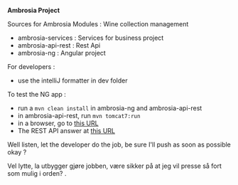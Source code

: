 **Ambrosia Project**


Sources for Ambrosia Modules : Wine collection management

- ambrosia-services : Services for business project
- ambrosia-api-rest : Rest Api
- ambrosia-ng : Angular project

For developers :
- use the intelliJ formatter in dev folder

To test the NG app :
- run a `mvn clean install` in ambrosia-ng and ambrosia-api-rest
- in ambrosia-api-rest, run `mvn tomcat7:run`
- in a browser, go to [this URL](http://localhost:8080/ambrosia-api-rest/)
- The REST API answer at [this URL](http://localhost:8080/ambrosia-api-rest/api-rest/)

Well listen, let the developer do the job, be sure I'll push as soon as possible okay ?

Vel lytte, la utbygger gjøre jobben, være sikker på at jeg vil presse så fort som mulig i orden?
.
